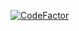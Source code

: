 [![CodeFactor](https://www.codefactor.io/repository/io.github/orangesniper/facecraft/badge)](https://www.codefactor.io/repository/io.github/orangesniper/facecraft)
